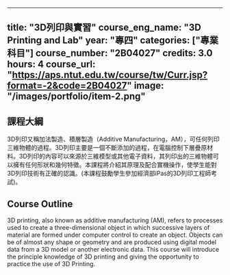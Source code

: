
---
title: "3D列印與實習"
course_eng_name: "3D Printing and Lab"
year: "專四"
categories: ["專業科目"]
course_number: "2B04027"
credits: 3.0
hours: 4
course_url: "https://aps.ntut.edu.tw/course/tw/Curr.jsp?format=-2&code=2B04027"
image: "/images/portfolio/item-2.png"
---

## 課程大綱

3D列印又稱加法製造、積層製造（Additive Manufacturing，AM），可任何列印三維物體的過程。3D列印主要是一個不斷添加的過程，在電腦控制下層疊原材料。3D列印的內容可以來源於三維模型或其他電子資料，其列印出的三維物體可以擁有任何形狀和幾何特徵。本課程將介紹其原理及配合實機操作，使學生能對3D列印技術有正確的認識。(本課程鼓勵學生參加經濟部iPas的3D列印工程師考試)。

## Course Outline

3D printing, also known as additive manufacturing (AM), refers to processes used to create a three-dimensional object in which successive layers of material are formed under computer control to create an object. Objects can be of almost any shape or geometry and are produced using digital model data from a 3D model or another electronic data. This course will introduce the principle knowledge of 3D printing and giving the opportunity to practice the use of 3D Printing.
